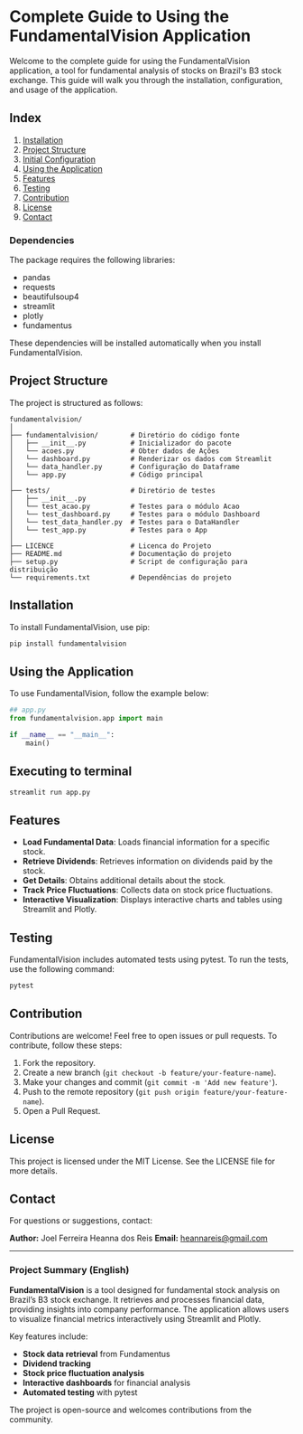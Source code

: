 # Complete Guide to Using the FundamentalVision Application

Welcome to the complete guide for using the FundamentalVision application, a tool for fundamental analysis of stocks on Brazil's B3 stock exchange. This guide will walk you through the installation, configuration, and usage of the application.

## Index

1. [Installation](#installation)
2. [Project Structure](#project-structure)
3. [Initial Configuration](#initial-configuration)
4. [Using the Application](#using-the-application)
5. [Features](#features)
6. [Testing](#testing)
7. [Contribution](#contribution)
8. [License](#license)
9. [Contact](#contact)


### Dependencies

The package requires the following libraries:

- pandas
- requests
- beautifulsoup4
- streamlit
- plotly
- fundamentus

These dependencies will be installed automatically when you install FundamentalVision.

## Project Structure

The project is structured as follows:

```
fundamentalvision/
│
├── fundamentalvision/        # Diretório do código fonte
│   ├── __init__.py           # Inicializador do pacote
│   └── acoes.py              # Obter dados de Ações
│   └── dashboard.py          # Renderizar os dados com Streamlit
│   └── data_handler.py       # Configuração do Dataframe
│   └── app.py                # Código principal
│
├── tests/                    # Diretório de testes
│   ├── __init__.py
│   └── test_acao.py          # Testes para o módulo Acao
│   └── test_dashboard.py     # Testes para o módulo Dashboard
│   └── test_data_handler.py  # Testes para o DataHandler 
│   └── test_app.py           # Testes para o App
│
├── LICENCE                   # Licenca do Projeto
├── README.md                 # Documentação do projeto
├── setup.py                  # Script de configuração para distribuição
└── requirements.txt          # Dependências do projeto
```
## Installation

To install FundamentalVision, use pip:

```bash
pip install fundamentalvision
```

## Using the Application

To use FundamentalVision, follow the example below:

```python
## app.py
from fundamentalvision.app import main

if __name__ == "__main__":
    main()
```
## Executing to terminal

```bash
streamlit run app.py
```

## Features

- **Load Fundamental Data**: Loads financial information for a specific stock.
- **Retrieve Dividends**: Retrieves information on dividends paid by the stock.
- **Get Details**: Obtains additional details about the stock.
- **Track Price Fluctuations**: Collects data on stock price fluctuations.
- **Interactive Visualization**: Displays interactive charts and tables using Streamlit and Plotly.

## Testing

FundamentalVision includes automated tests using pytest. To run the tests, use the following command:

```bash
pytest
```

## Contribution

Contributions are welcome! Feel free to open issues or pull requests. To contribute, follow these steps:

1. Fork the repository.
2. Create a new branch (`git checkout -b feature/your-feature-name`).
3. Make your changes and commit (`git commit -m 'Add new feature'`).
4. Push to the remote repository (`git push origin feature/your-feature-name`).
5. Open a Pull Request.

## License

This project is licensed under the MIT License. See the LICENSE file for more details.

## Contact

For questions or suggestions, contact:

**Author:** Joel Ferreira Heanna dos Reis
**Email:** heannareis@gmail.com

---

### Project Summary (English)

**FundamentalVision** is a tool designed for fundamental stock analysis on Brazil’s B3 stock exchange. It retrieves and processes financial data, providing insights into company performance. The application allows users to visualize financial metrics interactively using Streamlit and Plotly. 

Key features include:
- **Stock data retrieval** from Fundamentus
- **Dividend tracking**
- **Stock price fluctuation analysis**
- **Interactive dashboards** for financial analysis
- **Automated testing** with pytest

The project is open-source and welcomes contributions from the community.